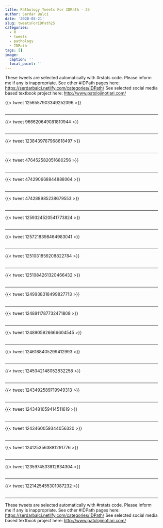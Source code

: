 ```yaml
---
title: Pathology Tweets For IDPath - 25
author: Serdar Balci
date: '2020-05-21'
slug: tweetsForIDPath25
categories:
  - R
  - tweets
  - pathology
  - IDPath
tags: []
image:
  caption: ''
  focal_point: ''
---
```



These tweets are selected automatically with #rstats code. Please inform me if any is inappropriate.
See other #IDPath pages here: https://serdarbalci.netlify.com/categories/IDPath/ 
See selected social media based textbook project here: http://www.patolojinotlari.com/

{{< tweet 1256557903349252096 >}}
<br>
<br>
<hr>
{{< tweet 966620649081810944 >}}
<br>
<br>
<hr>
{{< tweet 1238439787968618497 >}}
<br>
<br>
<hr>
{{< tweet 476452582051680256 >}}
<br>
<br>
<hr>
{{< tweet 474290668844888064 >}}
<br>
<br>
<hr>
{{< tweet 474288985238679553 >}}
<br>
<br>
<hr>
{{< tweet 1259324520541773824 >}}
<br>
<br>
<hr>
{{< tweet 1257218398464983041 >}}
<br>
<br>
<hr>
{{< tweet 1251031859208822784 >}}
<br>
<br>
<hr>
{{< tweet 1251084261320466432 >}}
<br>
<br>
<hr>
{{< tweet 1249938318499827713 >}}
<br>
<br>
<hr>
{{< tweet 1248911787732471808 >}}
<br>
<br>
<hr>
{{< tweet 1248905926666604545 >}}
<br>
<br>
<hr>
{{< tweet 1246188405299412993 >}}
<br>
<br>
<hr>
{{< tweet 1245042148052832258 >}}
<br>
<br>
<hr>
{{< tweet 1243492589719949313 >}}
<br>
<br>
<hr>
{{< tweet 1243481059414511619 >}}
<br>
<br>
<hr>
{{< tweet 1243460059344056320 >}}
<br>
<br>
<hr>
{{< tweet 1241253563881291776 >}}
<br>
<br>
<hr>
{{< tweet 1235974533812834304 >}}
<br>
<br>
<hr>
{{< tweet 1221425455301087232 >}}
<br>
<br>
<hr>


These tweets are selected automatically with #rstats code. Please inform me if any is inappropriate.
See other #IDPath pages here: https://serdarbalci.netlify.com/categories/IDPath/ 
See selected social media based textbook project here: http://www.patolojinotlari.com/
